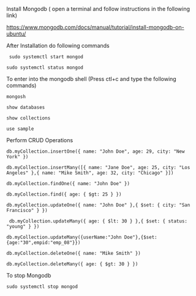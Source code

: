 Install Mongodb  ( open a terminal and follow instructions in the following link)

https://www.mongodb.com/docs/manual/tutorial/install-mongodb-on-ubuntu/

After Installation do following commands

`` sudo systemctl start mongod``

``sudo systemctl status mongod``

To enter into the mongodb shell (Press ctl+c and  type the following commands)

``mongosh``


``show databases``

``show collections``

``use sample``

Perform CRUD Operations

``db.myCollection.insertOne({ name: "John Doe", age: 29, city: "New York" })``

``db.myCollection.insertMany([{ name: "Jane Doe", age: 25, city: "Los Angeles" },{ name: "Mike Smith", age: 32, city: "Chicago" }])``

``db.myCollection.findOne({ name: "John Doe" })``

``db.myCollection.find({ age: { $gt: 25 } })``

``db.myCollection.updateOne({ name: "John Doe" },{ $set: { city: "San Francisco" } })``

`` db.myCollection.updateMany({ age: { $lt: 30 } },{ $set: { status: "young" } })``

``
db.myCollection.updateMany({userName:"John Doe"},{$set:{age:"30",empid:"emp_08"}})
``

``db.myCollection.deleteOne({ name: "Mike Smith" })``

``db.myCollection.deleteMany({ age: { $gt: 30 } })``


To stop Mongodb

``sudo systemctl stop mongod``








